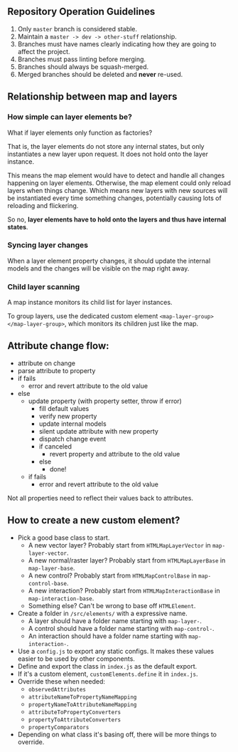 ## Repository Operation Guidelines

1. Only `master` branch is considered stable.
2. Maintain a `master -> dev -> other-stuff` relationship.
3. Branches must have names clearly indicating how they are going to affect the project.
4. Branches must pass linting before merging.
5. Branches should always be squash-merged.
6. Merged branches should be deleted and **never** re-used.

## Relationship between map and layers

### How simple can layer elements be?

What if layer elements only function as factories?

That is, the layer elements do not store any internal states, but only instantiates a new layer upon request. It does not hold onto the layer instance.

This means the map element would have to detect and handle all changes happening on layer elements. Otherwise, the map element could only reload layers when things change. Which means new layers with new sources will be instantiated every time something changes, potentially causing lots of reloading and flickering.

So no, **layer elements have to hold onto the layers and thus have internal states**.

### Syncing layer changes

When a layer element property changes, it should update the internal models and the changes will be visible on the map right away.

### Child layer scanning

A map instance monitors its child list for layer instances.

To group layers, use the dedicated custom element `<map-layer-group></map-layer-group>`, which monitors its children just like the map.

## Attribute change flow:

- attribute on change
- parse attribute to property
- if fails
  - error and revert attribute to the old value
- else
  - update property (with property setter, throw if error)
    - fill default values
    - verify new property
    - update internal models
    - silent update attribute with new property
    - dispatch change event
    - if canceled
      - revert property and attribute to the old value
    - else
      - done!
  - if fails
    - error and revert attribute to the old value

Not all properties need to reflect their values back to attributes.

## How to create a new custom element?

- Pick a good base class to start.
    - A new vector layer? Probably start from `HTMLMapLayerVector` in `map-layer-vector`.
    - A new normal/raster layer? Probably start from `HTMLMapLayerBase` in `map-layer-base`.
    - A new control? Probably start from `HTMLMapControlBase` in `map-control-base`.
    - A new interaction? Probably start from `HTMLMapInteractionBase` in `map-interaction-base`.
    - Something else? Can't be wrong to base off `HTMLElement`.
- Create a folder in `/src/elements/` with a expressive name.
    - A layer should have a folder name starting with `map-layer-`.
    - A control should have a folder name starting with `map-control-`.
    - An interaction should have a folder name starting with `map-interaction-`.
- Use a `config.js` to export any static configs. It makes these values easier to be used by other components.
- Define and export the class in `index.js` as the default export.
- If it's a custom element, `customElements.define` it in `index.js`.
- Override these when needed:
    - `observedAttributes`
    - `attributeNameToPropertyNameMapping`
    - `propertyNameToAttributeNameMapping`
    - `attributeToPropertyConverters`
    - `propertyToAttributeConverters`
    - `propertyComparators`
- Depending on what class it's basing off, there will be more things to override.
